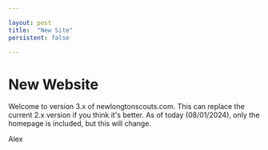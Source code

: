 ```yaml
---

layout: post
title:  "New Site"
persistent: false

---
```


# New Website

Welcome to version 3.x of newlongtonscouts.com. This can replace the current 2.x version if you think it's better. As of today (08/01/2024), only the homepage is included, but this will change.

Alex
